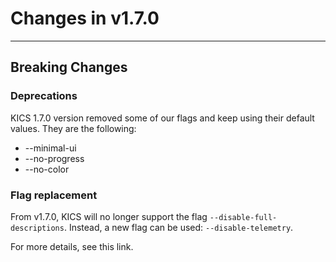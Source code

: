 # Changes in v1.7.0

---

## Breaking Changes

### Deprecations

KICS 1.7.0 version removed some of our flags and keep using their default values. 
They are the following: 

- --minimal-ui
- --no-progress
- --no-color

### Flag replacement

From v1.7.0, KICS will no longer support the flag `--disable-full-descriptions`. Instead, a new flag can be used: `--disable-telemetry`.

For more details, see this link.

